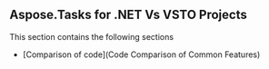 ## Aspose.Tasks for .NET Vs VSTO Projects

This section contains the following sections
* [Comparison of code](Code Comparison of Common Features)
